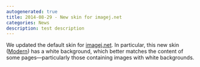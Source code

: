 ```yaml
---
autogenerated: true
title: 2014-08-29 - New skin for imagej.net
categories: News
description: test description
---
```


We updated the default skin for [imagej.net](/). In particular, this new skin ([Modern](http://www.mediawiki.org/wiki/Skin:Modern)) has a white background, which better matches the content of some pages—particularly those containing images with white backgrounds.


